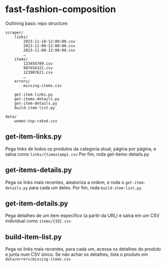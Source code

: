 # fast-fashion-composition

Outlining basic repo structure:

```
scraper/
    links/
        2023-11-10-12:00:00.csv
        2023-11-09-12:00:00.csv
        2023-11-08-12:00:00.csv
        …
    items/
        123456789.csv
        987654321.csv
        123987621.csv
        …
    errors/
        missing-items.csv

    get-item-links.py
    get-items-details.py
    get-item-details.py
    build-item-list.py

data/
    women-top-rated.csv
```

## get-item-links.py

Pega links de todos os produtos da categoria atual, página por página, e salva como `links/{timestamp}.csv`
Por fim, roda get-items-details.py

## get-items-details.py

Pega os links mais recentes, aleatoriza a ordem, e roda o `get-item-details.py` para cada um deles. Por fim, roda `build-item-list.py`

## get-item-details.py

Pega detalhes de um item específico (a partir da URL) e salva em um CSV individual como `items/{ID}.csv`

## build-item-list.py

Pega os links mais recentes, para cada um, acessa os detalhes do produto e junta num CSV único. Se não achar os detalhes, lista o produto em `data/errors/missing-items.csv`
